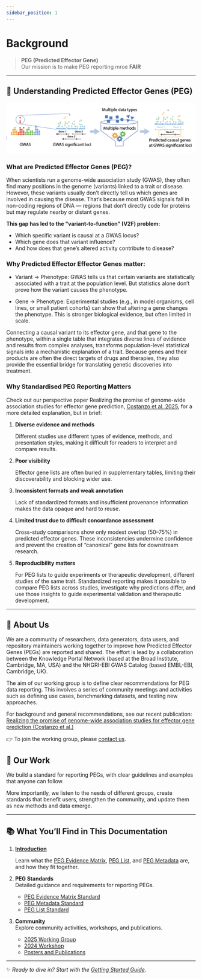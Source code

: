 ```yaml
---
sidebar_position: 1
---
```


# Background

> **PEG (Predicted Effector Gene)**   
> Our mission is to make PEG reporting mroe **FAIR**

---

## 📖 Understanding Predicted Effector Genes (PEG)

![peg](./img/peg.png)

### What are Predicted Effector Genes (PEG)?

When scientists run a genome-wide association study (GWAS), they often find many positions in the genome (variants) linked to a trait or disease. However, these variants usually don’t directly tell us which genes are involved in causing the disease. That’s because most GWAS signals fall in non-coding regions of DNA — regions that don’t directly code for proteins but may regulate nearby or distant genes.

**This gap has led to the “variant-to-function” (V2F) problem:**
- Which specific variant is causal at a GWAS locus?
- Which gene does that variant influence?
- And how does that gene’s altered activity contribute to disease?

### Why Predicted Effector Effector Genes matter:

- Variant → Phenotype: GWAS tells us that certain variants are statistically associated with a trait at the population level. But statistics alone don’t prove how the variant causes the phenotype.

- Gene → Phenotype: Experimental studies (e.g., in model organisms, cell lines, or small patient cohorts) can show that altering a gene changes the phenotype. This is stronger biological evidence, but often limited in scale.

Connecting a causal variant to its effector gene, and that gene to the phenotype, within a single table that integrates diverse lines of evidence and results from complex analyses, transforms population-level statistical signals into a mechanistic explanation of a trait. Because genes and their products are often the direct targets of drugs and therapies, they also provide the essential bridge for translating genetic discoveries into treatment.

### Why Standardised PEG Reporting Matters

Check out our  perspective paper Realizing the promise of genome-wide association studies for effector gene
prediction, [Costanzo et al. 2025](https://rdcu.be/eoqVk), for a more detailed explanation, but in brief:

1. **Diverse evidence and methods**
   
   Different studies use different types of evidence, methods, and presentation styles, making it difficult for readers to interpret and compare results.

2. **Poor visibility**

   Effector gene lists are often buried in supplementary tables, limiting their discoverability and blocking wider use.

3. **Inconsistent formats and weak annotation**
   
   Lack of standardized formats and insufficient provenance information makes the data opaque and hard to reuse.

4. **Limited trust due to difficult concordance assessment**
   
   Cross-study comparisons show only modest overlap (50–75%) in predicted effector genes. These inconsistencies undermine confidence and prevent the creation of “canonical” gene lists for downstream research.

5. **Reproducibility matters**
   
   For PEG lists to guide experiments or therapeutic development, different studies of the same trait. Standardized reporting makes it possible to compare PEG lists across studies, investigate why predictions differ, and use those insights to guide experimental validation and therapeutic development.

---

## 👥 About Us  

We are a community of researchers, data generators, data users, and repository maintainers working together to improve how Predicted Effector Genes (PEGs) are reported and shared. The effort is lead by a collaboration between the Knowledge Portal Network (based at the Broad Institute, Cambridge, MA, USA) and the NHGRI-EBI GWAS Catalog (based EMBL-EBI, Cambridge, UK). 

The aim of our working group is to define clear recommendations for PEG data reporting. This involves a series of community meetings and activities such as defining use cases, benchmarking datasets, and testing new approaches.  

For background and general recommendations, see our recent publication:  
[Realizing the promise of genome-wide association studies for effector gene prediction (Costanzo et al.)](https://rdcu.be/eoqVk)  

👉 To join the working group, please [contact us](mailto:peg-wg@ebi.ac.uk).  

## 🔧 Our Work  

We build a standard for reporting PEGs, with clear guidelines and examples that anyone can follow.  

More importantly, we listen to the needs of different groups, create standards that benefit users, strengthen the community, and update them as new methods and data emerge.  

---

## 📚 What You’ll Find in This Documentation  

1. [**Introduction**](./peg-overview.md)

   Learn what the [PEG Evidence Matrix](./peg-matrix/peg-matrix-intro.md), [PEG List](./peg-list.md), and [PEG Metadata](./peg-metadata/peg-metadata-intro.md) are, and how they fit together.  

2. **PEG Standards**  
   Detailed guidance and requirements for reporting PEGs.  
   - [PEG Evidence Matrix Standard](./peg-matrix/peg-matrix.md)  
   - [PEG Metadata Standard](./peg-metadata/peg-metadata.md)  
   - [PEG List Standard](./peg-list.md)  

3. **Community**  
   Explore community activities, workshops, and publications.  
   - [2025 Working Group](./community/workshop-2025.md)  
   - [2024 Workshop](./community/workshops-2024.md)
   - [Posters and Publications](./community/publications.md)

---

✨ *Ready to dive in? Start with the [Getting Started Guide](./peg-overview.md).*  